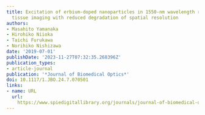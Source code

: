 ```yaml
---
title: Excitation of erbium-doped nanoparticles in 1550-nm wavelength region for deep
  tissue imaging with reduced degradation of spatial resolution
authors:
- Masahito Yamanaka
- Hirohiko Niioka
- Taichi Furukawa
- Norihiko Nishizawa
date: '2019-07-01'
publishDate: '2023-11-27T07:32:35.268396Z'
publication_types:
- article-journal
publication: '*Journal of Biomedical Optics*'
doi: 10.1117/1.JBO.24.7.070501
links:
- name: URL
  url: 
    https://www.spiedigitallibrary.org/journals/journal-of-biomedical-optics/volume-24/issue-07/070501/Excitation-of-erbium-doped-nanoparticles-in-1550-nm-wavelength-region/10.1117/1.JBO.24.7.070501.full
---
```

